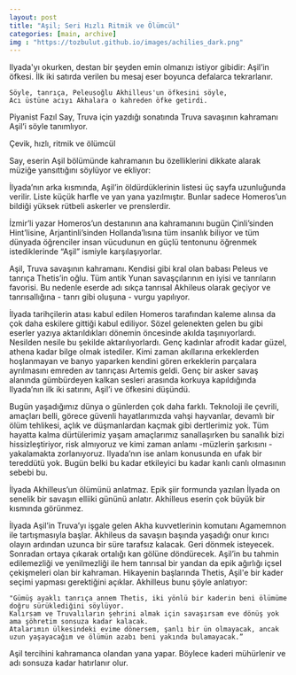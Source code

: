 ```yaml
---
layout: post
title: "Aşil; Seri Hızlı Ritmik ve Ölümcül"
categories: [main, archive]
img : "https://tozbulut.github.io/images/achilies_dark.png"
---
```


Ilyada'yı okurken, destan bir şeyden emin olmanızı istiyor gibidir: Aşil’in öfkesi. İlk iki satırda verilen bu mesaj eser boyunca defalarca tekrarlanır.

```
Söyle, tanrıça, Peleusoğlu Akhilleus'un öfkesini söyle,
Acı üstüne acıyı Akhalara o kahreden öfke getirdi.
```

Piyanist Fazıl Say, Truva için yazdığı sonatında Truva savaşının kahramanı Aşil’i söyle tanımlıyor. 

Çevik, hızlı, ritmik ve ölümcül

Say, eserin Aşil bölümünde kahramanın bu özelliklerini dikkate alarak müziğe yansıttığını söylüyor ve ekliyor: 

İlyada’nın arka kısmında, Aşil’in öldürdüklerinin listesi üç sayfa uzunluğunda verilir. Liste küçük harfle ve yan yana yazılmıştır. Bunlar sadece Homeros’un bildiği yüksek rütbeli askerler ve prenslerdir.

İzmir’li yazar Homeros’un destanının ana kahramanını bugün Çinli’sinden Hint’lisine, Arjantinli’sinden Hollanda’lısına tüm insanlık biliyor ve tüm dünyada öğrenciler insan vücudunun en güçlü tentonunu öğrenmek istediklerinde “Aşil” ismiyle karşılaşıyorlar.

Aşil, Truva savaşının kahramanı. Kendisi gibi kral olan babası Peleus ve tanrıça Thetis’in oğlu. Tüm antik Yunan savaşçılarının en iyisi ve tanrıların favorisi. Bu nedenle eserde adı sıkça tanrısal Akhileus olarak geçiyor ve tanrısallığına - tanrı gibi oluşuna - vurgu yapılıyor. 

İlyada tarihçilerin atası kabul edilen Homeros tarafından kaleme alınsa da çok daha eskilere gittiği kabul ediliyor. Sözel gelenekten gelen bu gibi eserler yazıya aktarıldıkları dönemin öncesinde akılda taşınıyorlardı. Nesilden nesile bu şekilde aktarılıyorlardı. Genç kadınlar afrodit kadar güzel, athena kadar bilge olmak istediler. Kimi zaman akıllarına erkeklerden hoşlanmayan ve banyo yaparken kendini gören erkeklerin parçalara ayrılmasını emreden av tanrıçası Artemis geldi. Genç bir asker savaş alanında gümbürdeyen kalkan sesleri arasında korkuya kapıldığında Ilyada’nın ilk iki satırını, Aşil’i ve öfkesini düşündü.  

Bugün yaşadığımız dünya o günlerden çok daha farklı. Teknoloji ile çevrili, amaçları belli, görece güvenli hayatlarımızda vahşi hayvanlar, devamlı bir ölüm tehlikesi, açlık ve düşmanlardan kaçmak gibi dertlerimiz yok. Tüm hayatta kalma dürtülerimiz yaşam amaçlarımız sanallaşırken bu sanallık bizi hissizleştiriyor, risk almıyoruz ve kimi zaman anlamı -müzlerin şarkısını - yakalamakta zorlanıyoruz. Ilyada’nın ise anlam konusunda en ufak bir tereddütü yok. Bugün belki bu kadar etkileyici bu kadar kanlı canlı olmasının sebebi bu.

İlyada Akhilleus’un ölümünü anlatmaz. Epik şiir formunda yazılan İlyada on senelik bir savaşın elliiki gününü anlatır. Akhilleus eserin çok büyük bir kısmında görünmez. 

İlyada Aşil’in Truva’yı işgale gelen Akha kuvvetlerinin komutanı Agamemnon ile tartışmasıyla başlar. Akhileus da savaşın başında yaşadığı onur kırıcı olayın ardından uzunca bir süre tarafsız kalacak. Geri dönmek isteyecek. Sonradan ortaya çıkarak ortalığı kan gölüne döndürecek. Aşil’in bu tahmin edilemezliği ve yenilmezliği ile hem tanrısal bir yandan da epik ağırlığı içsel çekişmeleri olan bir kahraman. Hikayenin başlarında Thetis, Aşil'e bir kader seçimi yapması gerektiğini açıklar. Akhilleus bunu şöyle anlatıyor:

```
"Gümüş ayaklı tanrıça annem Thetis, iki yönlü bir kaderin beni ölümüme doğru sürüklediğini söylüyor. 
Kalırsam ve Truvalıların şehrini almak için savaşırsam eve dönüş yok ama şöhretim sonsuza kadar kalacak. 
Atalarımın ülkesindeki evime dönersem, şanlı bir ün olmayacak, ancak uzun yaşayacağım ve ölümün azabı beni yakında bulamayacak.”
```
Aşil tercihini kahramanca olandan yana yapar. Böylece kaderi mühürlenir ve adı sonsuza kadar hatırlanır olur.

